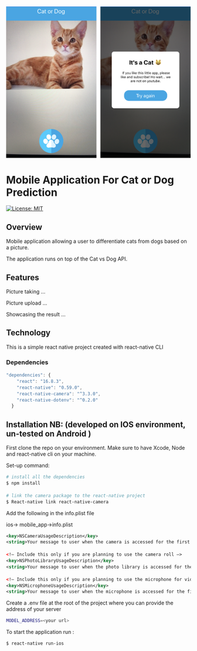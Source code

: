 


![](./readmeAssets/Image.png)
# Mobile Application For Cat or Dog Prediction
[![License: MIT](https://img.shields.io/badge/License-MIT-yellow.svg)](https://opensource.org/licenses/MIT)
## Overview
Mobile application allowing a user to differentiate cats from dogs based on a picture.

The application runs on top of the Cat vs Dog API.

## Features
Picture taking …

Picture upload …

Showcasing the result …

## Technology 
This is a simple react native project created with react-native CLI

### Dependencies
```javascript
"dependencies": {
    "react": "16.8.3",
    "react-native": "0.59.0",
    "react-native-camera": "^3.3.0",
    "react-native-dotenv": "^0.2.0"
  }
```

## Installation NB: (developed on IOS environment, un-tested on Android )
First clone the repo on your environment. Make sure to have Xcode,  Node and react-native cli on your machine.

Set-up command:
```bash
# install all the dependencies
$ npm install

# link the camera package to the react-native project
$ React-native link react-native-camera
```

Add the following in the info.plist file 

 ios-> mobile_app->info.plist
```xml
<key>NSCameraUsageDescription</key>
<string>Your message to user when the camera is accessed for the first time</string>

<!— Include this only if you are planning to use the camera roll —>
<key>NSPhotoLibraryUsageDescription</key>
<string>Your message to user when the photo library is accessed for the first time</string>

<!— Include this only if you are planning to use the microphone for video recording —>
<key>NSMicrophoneUsageDescription</key>
<string>Your message to user when the microphone is accessed for the first time</string>
```

Create a .env file at the root of the project where you can provide the address of your server
```bash
MODEL_ADDRESS=<your url>
```

To start the application run :
```bash
$ react-native run-ios
```



